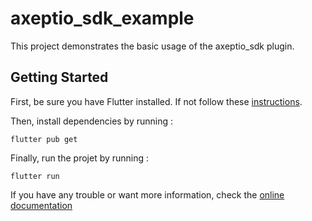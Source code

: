 # axeptio_sdk_example

This project demonstrates the basic usage of the axeptio_sdk plugin.

## Getting Started

First, be sure you have Flutter installed. If not follow these [instructions](https://docs.flutter.dev/get-started/install).

Then, install dependencies by running :
```shell
flutter pub get
```

Finally, run the projet by running : 
```shell
flutter run
```

If you have any trouble or want more information, check the [online documentation](https://docs.flutter.dev/)
